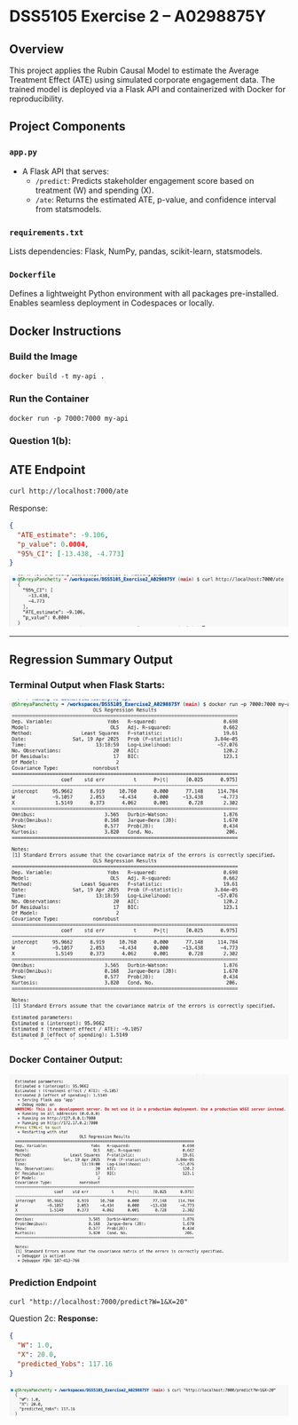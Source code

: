# DSS5105 Exercise 2 – A0298875Y

## Overview
This project applies the Rubin Causal Model to estimate the Average Treatment Effect (ATE) using simulated corporate engagement data. The trained model is deployed via a Flask API and containerized with Docker for reproducibility.

## Project Components

### `app.py`
- A Flask API that serves:
  - `/predict`: Predicts stakeholder engagement score based on treatment (W) and spending (X).
  - `/ate`: Returns the estimated ATE, p-value, and confidence interval from statsmodels.

### `requirements.txt`
Lists dependencies: Flask, NumPy, pandas, scikit-learn, statsmodels.

### `Dockerfile`
Defines a lightweight Python environment with all packages pre-installed. Enables seamless deployment in Codespaces or locally.


##  Docker Instructions

### Build the Image
```docker build -t my-api .```

### Run the Container
```docker run -p 7000:7000 my-api```

### Question 1(b):
## ATE Endpoint
```bash
curl http://localhost:7000/ate
```
Response:
```json
{
  "ATE_estimate": -9.106,
  "p_value": 0.0004,
  "95%_CI": [-13.438, -4.773]
}
```
![ATE Endpoint](./question1.png)

---

## Regression Summary Output

### Terminal Output when Flask Starts:

![Regression Summary](./OLSmodel1.png)

### Docker Container Output:

![Docker Run Output](./OLSmodel2.png)

### Prediction Endpoint
```
curl "http://localhost:7000/predict?W=1&X=20"
```

Question 2c:
**Response:**
```json
{
  "W": 1.0,
  "X": 20.0,
  "predicted_Yobs": 117.16
}
```
![Prediction Endpoint](./Question2.png)





